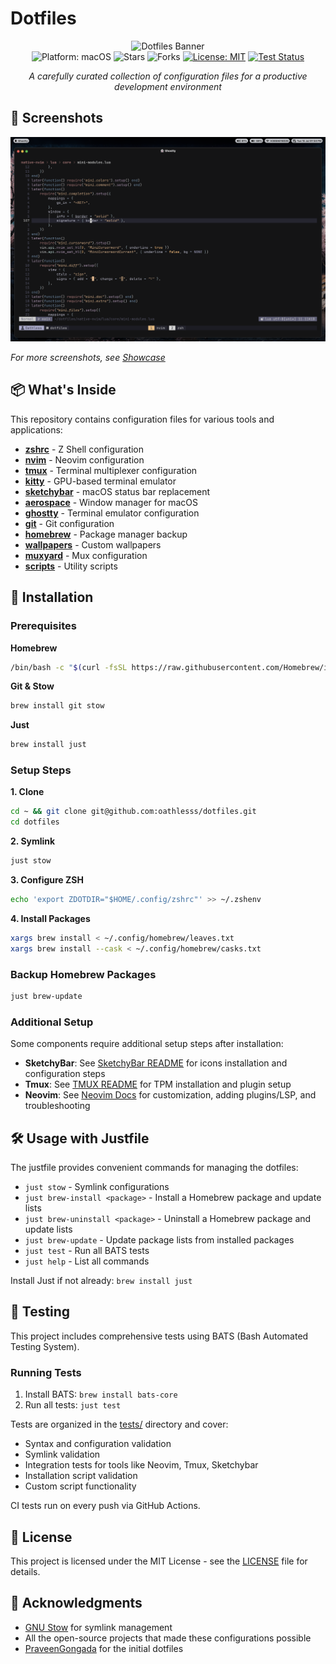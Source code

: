 # Dotfiles

<div align="center">

<img src="https://capsule-render.vercel.app/api?type=blur&amp;height=300&amp;color=gradient&amp;text=~/dotfiles&amp;textBg=false&amp;reversal=false" alt="Dotfiles Banner"/>

<br/>
<img src="https://img.shields.io/badge/platform-macOS-lightgrey?style=for-the-badge&amp;logoColor=black" alt="Platform: macOS"/>
<img src="https://img.shields.io/github/stars/oathlesss/dotfiles?style=for-the-badge" alt="Stars"/>
<img src="https://img.shields.io/github/forks/oathlesss/dotfiles?style=for-the-badge" alt="Forks"/>
<a href="https://opensource.org/licenses/MIT"><img src="https://img.shields.io/badge/License-MIT-02569B?style=for-the-badge" alt="License: MIT"/></a>
<a href="https://github.com/oathlesss/dotfiles/actions/workflows/test.yml"><img src="https://github.com/oathlesss/dotfiles/actions/workflows/test.yml/badge.svg" alt="Test Status"/></a>

_A carefully curated collection of configuration files for a productive development environment_

</div>

## 📸 Screenshots

<div align="center">
  <img src="./docs/images/nvim.png" alt="Neovim Setup"/>
</div>

_For more screenshots, see [Showcase](docs/showcase.md)_

## 📦 What's Inside

This repository contains configuration files for various tools and applications:

- **[zshrc](zshrc/)** - Z Shell configuration
- **[nvim](nvim/)** - Neovim configuration
- **[tmux](tmux/)** - Terminal multiplexer configuration
- **[kitty](kitty/)** - GPU-based terminal emulator
- **[sketchybar](sketchybar/)** - macOS status bar replacement
- **[aerospace](aerospace/)** - Window manager for macOS
- **[ghostty](ghostty/)** - Terminal emulator configuration
- **[git](git/)** - Git configuration
- **[homebrew](homebrew/)** - Package manager backup
- **[wallpapers](wallpapers/)** - Custom wallpapers
- **[muxyard](muxyard/)** - Mux configuration
- **[scripts](scripts/)** - Utility scripts

## 🚀 Installation

### Prerequisites

**Homebrew**

```bash
/bin/bash -c "$(curl -fsSL https://raw.githubusercontent.com/Homebrew/install/HEAD/install.sh)"
```

**Git & Stow**

```bash
brew install git stow
```

**Just**

```bash
brew install just
```

### Setup Steps

**1. Clone**

```bash
cd ~ && git clone git@github.com:oathlesss/dotfiles.git
cd dotfiles
```

**2. Symlink**

```bash
just stow
```

**3. Configure ZSH**

```bash
echo 'export ZDOTDIR="$HOME/.config/zshrc"' >> ~/.zshenv
```

**4. Install Packages**

```bash
xargs brew install < ~/.config/homebrew/leaves.txt
xargs brew install --cask < ~/.config/homebrew/casks.txt
```

### Backup Homebrew Packages

```bash
just brew-update
```

### Additional Setup

Some components require additional setup steps after installation:

- **SketchyBar**: See [SketchyBar README](sketchybar/README.md) for icons installation and configuration steps
- **Tmux**: See [TMUX README](tmux/README.md) for TPM installation and plugin setup
- **Neovim**: See [Neovim Docs](nvim/docs/) for customization, adding plugins/LSP, and troubleshooting

## 🛠️ Usage with Justfile

The justfile provides convenient commands for managing the dotfiles:

- `just stow` - Symlink configurations
- `just brew-install <package>` - Install a Homebrew package and update lists
- `just brew-uninstall <package>` - Uninstall a Homebrew package and update lists
- `just brew-update` - Update package lists from installed packages
- `just test` - Run all BATS tests
- `just help` - List all commands

Install Just if not already: `brew install just`

## 🧪 Testing

This project includes comprehensive tests using BATS (Bash Automated Testing System).

### Running Tests

1. Install BATS: `brew install bats-core`
2. Run all tests: `just test`

Tests are organized in the [tests/](tests/) directory and cover:
- Syntax and configuration validation
- Symlink validation
- Integration tests for tools like Neovim, Tmux, Sketchybar
- Installation script validation
- Custom script functionality

CI tests run on every push via GitHub Actions.

## 📝 License

This project is licensed under the MIT License - see the [LICENSE](LICENSE) file for details.

## 🙏 Acknowledgments

- [GNU Stow](https://www.gnu.org/software/stow/) for symlink management
- All the open-source projects that made these configurations possible
- [PraveenGongada](https://github.com/PraveenGongada/dotfiles) for the initial dotfiles
